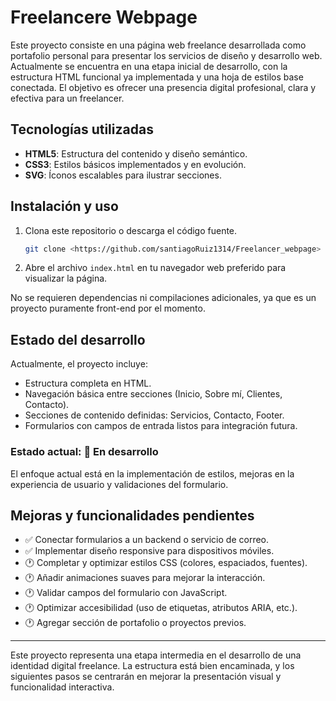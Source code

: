 # Freelancere Webpage

Este proyecto consiste en una página web freelance desarrollada como portafolio personal para presentar los servicios de diseño y desarrollo web. Actualmente se encuentra en una etapa inicial de desarrollo, con la estructura HTML funcional ya implementada y una hoja de estilos base conectada. El objetivo es ofrecer una presencia digital profesional, clara y efectiva para un freelancer.

## Tecnologías utilizadas

* **HTML5**: Estructura del contenido y diseño semántico.
* **CSS3**: Estilos básicos implementados y en evolución.
* **SVG**: Íconos escalables para ilustrar secciones.

## Instalación y uso

1. Clona este repositorio o descarga el código fuente.

   ```bash
   git clone <https://github.com/santiagoRuiz1314/Freelancer_webpage>
   ```

2. Abre el archivo `index.html` en tu navegador web preferido para visualizar la página.

No se requieren dependencias ni compilaciones adicionales, ya que es un proyecto puramente front-end por el momento.

## Estado del desarrollo

Actualmente, el proyecto incluye:

* Estructura completa en HTML.
* Navegación básica entre secciones (Inicio, Sobre mí, Clientes, Contacto).
* Secciones de contenido definidas: Servicios, Contacto, Footer.
* Formularios con campos de entrada listos para integración futura.

### Estado actual: 🚧 En desarrollo

El enfoque actual está en la implementación de estilos, mejoras en la experiencia de usuario y validaciones del formulario.

## Mejoras y funcionalidades pendientes

* ✅ Conectar formularios a un backend o servicio de correo.
* ✅ Implementar diseño responsive para dispositivos móviles.
* 🕐 Completar y optimizar estilos CSS (colores, espaciados, fuentes).
* 🕐 Añadir animaciones suaves para mejorar la interacción.
* 🕐 Validar campos del formulario con JavaScript.
* 🕐 Optimizar accesibilidad (uso de etiquetas, atributos ARIA, etc.).
* 🕐 Agregar sección de portafolio o proyectos previos.

---

Este proyecto representa una etapa intermedia en el desarrollo de una identidad digital freelance. La estructura está bien encaminada, y los siguientes pasos se centrarán en mejorar la presentación visual y funcionalidad interactiva.

 
